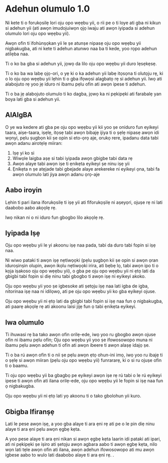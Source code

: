 # Adehun olumulo 1.0

Ni kete ti o forukọsilẹ lori oju opo wẹẹbu yii, o rii pe o ti loye ati gba ni kikun si adehun yii (ati awọn imudojuiwọn ọjọ iwaju ati awọn iyipada si adehun olumulo lori oju opo wẹẹbu yii).

Awọn ofin ti ìfohùnṣọkan yii le ṣe atunṣe nipasẹ oju opo wẹẹbu yii nigbakugba, ati ni kete ti adehun atunwo naa ba ti kede, yoo rọpo adehun atilẹba naa.

Ti o ko ba gba si adehun yii, jọwọ da lilo oju opo wẹẹbu yii duro lẹsẹkẹsẹ.

Ti o ko ba wa labẹ ọjọ-ori, o yẹ ki o ka adehun yii labẹ itọsọna ti olutọju rẹ, ki o lo oju opo wẹẹbu yii lẹhin ti o gba ifọwọsi alagbatọ rẹ si adehun yii. Iwọ ati alabojuto rẹ yoo jẹ iduro ni ibamu pẹlu ofin ati awọn ipese ti adehun.

Ti o ba jẹ alabojuto olumulo ti ko dagba, jọwọ ka ni pẹkipẹki ati farabalẹ yan boya lati gba si adehun yii.

## AlAIgBA

O ye wa kedere ati gba pe oju opo wẹẹbu yii kii yoo ṣe oniduro fun eyikeyi taara, aiṣe-taara, iṣẹlẹ, itọsẹ tabi awọn bibajẹ ijiya ti o ṣẹlẹ nipasẹ awọn idi wọnyi, pẹlu ṣugbọn kii ṣe opin si eto-ọrọ aje, orukọ rere, ipadanu data tabi awọn adanu airotẹlẹ miiran:

1. Iṣẹ yi ko si
1. Wiwọle laigba aṣẹ si tabi iyipada awọn gbigbe tabi data rẹ
1. Awọn alaye tabi awọn iṣe ti ẹnikẹta eyikeyi ṣe ninu iṣẹ yii
1. Ẹnikẹta n ṣe atẹjade tabi gbejade alaye arekereke ni eyikeyi ọna, tabi fa awọn olumulo lati jiya awọn adanu ọrọ-aje

## Aabo iroyin

Lẹhin ti pari ilana iforukọsilẹ ti iṣẹ yii ati fiforukọṣilẹ ni aṣeyọri, ojuṣe rẹ ni lati daabobo aabo akọọlẹ rẹ.

Iwọ nikan ni o ni iduro fun gbogbo lilo akọọlẹ rẹ.

## Iyipada Iṣẹ

Oju opo wẹẹbu yii le yi akoonu iṣẹ naa pada, tabi da duro tabi fopin si iṣẹ naa.

Ni wiwo pataki ti awọn iṣẹ nẹtiwọọki (pẹlu ṣugbọn kii ṣe opin si awọn ọran iduroṣinṣin olupin, awọn ikọlu nẹtiwọọki irira, ati bẹbẹ lọ, tabi awọn ipo ti o kọja iṣakoso oju opo wẹẹbu yii), o gba pe oju opo wẹẹbu yii ni ẹtọ lati da gbigbi tabi fopin si diẹ ninu tabi gbogbo ti awọn iṣẹ ni eyikeyi akoko.

Oju opo wẹẹbu yii yoo ṣe igbesoke ati ṣetọju iṣẹ naa lati igba de igba, nitorinaa iṣẹ naa ni idilọwọ, ati pe oju opo wẹẹbu yii ko gba eyikeyi ojuse.

Oju opo wẹẹbu yii ni ẹtọ lati da gbigbi tabi fopin si iṣẹ naa fun ọ nigbakugba, ati paarẹ akọọlẹ rẹ ati akoonu laisi jijẹ fun ọ tabi ẹnikẹta eyikeyi.

## Iwa olumulo

Ti ihuwasi rẹ ba tako awọn ofin orilẹ-ede, iwọ yoo ru gbogbo awọn ojuse ofin ni ibamu pẹlu ofin; Oju opo wẹẹbu yii yoo ṣe ifowosowopo muna ni ibamu pẹlu awọn adehun ti ofin ati awọn ibeere ti awọn alaṣẹ idajọ ṣe.

Ti o ba rú awọn ofin ti o nii ṣe pẹlu awọn ẹtọ ohun-ini imọ, iwọ yoo ru ibajẹ ti o ṣẹlẹ si awọn miiran (pẹlu oju opo wẹẹbu yii) funrararẹ, ki o si ru ojuṣe ofin ti o baamu.

Ti oju opo wẹẹbu yii ba gbagbọ pe eyikeyi awọn iṣe rẹ rú tabi o le rú eyikeyi ipese ti awọn ofin ati ilana orilẹ-ede, oju opo wẹẹbu yii le fopin si iṣẹ naa fun ọ nigbakugba.

Oju opo wẹẹbu yii ni ẹtọ lati yọ akoonu ti o tako gbolohun yii kuro.

## Gbigba Ifiranṣẹ

Lati le pese awọn iṣẹ, a yoo gba alaye ti ara ẹni rẹ ati pe o le pin diẹ ninu alaye ti ara ẹni pẹlu awọn ẹgbẹ kẹta.

A yoo pese alaye ti ara ẹni nikan si awọn ẹgbẹ kẹta laarin idi pataki ati ipari, ati ni pẹkipẹki ṣe iṣiro ati ṣetọju awọn agbara aabo ti awọn ẹgbẹ kẹta, nilo wọn lati tẹle awọn ofin ati ilana, awọn adehun ifowosowopo ati mu awọn igbese aabo to wulo lati daabobo alaye ti ara ẹni rẹ. .
